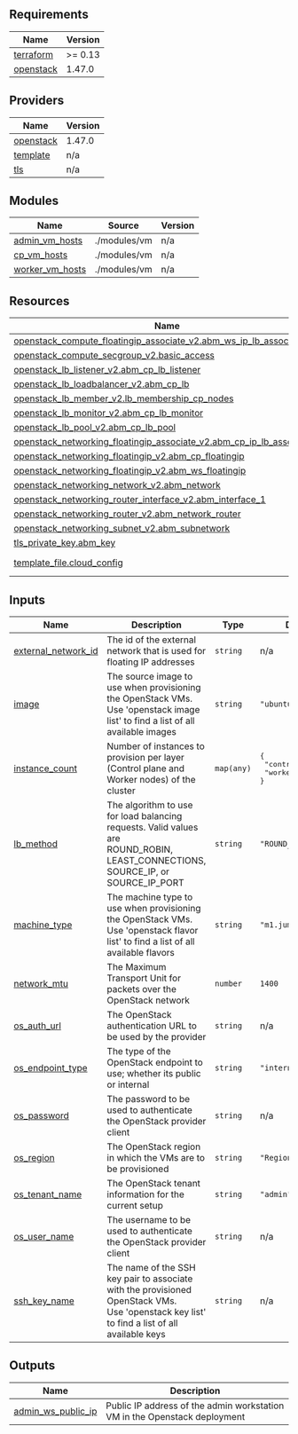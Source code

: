 <!-- BEGIN_TF_DOCS -->
## Requirements

| Name | Version |
|------|---------|
| <a name="requirement_terraform"></a> [terraform](#requirement\_terraform) | >= 0.13 |
| <a name="requirement_openstack"></a> [openstack](#requirement\_openstack) | 1.47.0 |

## Providers

| Name | Version |
|------|---------|
| <a name="provider_openstack"></a> [openstack](#provider\_openstack) | 1.47.0 |
| <a name="provider_template"></a> [template](#provider\_template) | n/a |
| <a name="provider_tls"></a> [tls](#provider\_tls) | n/a |

## Modules

| Name | Source | Version |
|------|--------|---------|
| <a name="module_admin_vm_hosts"></a> [admin\_vm\_hosts](#module\_admin\_vm\_hosts) | ./modules/vm | n/a |
| <a name="module_cp_vm_hosts"></a> [cp\_vm\_hosts](#module\_cp\_vm\_hosts) | ./modules/vm | n/a |
| <a name="module_worker_vm_hosts"></a> [worker\_vm\_hosts](#module\_worker\_vm\_hosts) | ./modules/vm | n/a |

## Resources

| Name | Type |
|------|------|
| [openstack_compute_floatingip_associate_v2.abm_ws_ip_lb_association](https://registry.terraform.io/providers/terraform-provider-openstack/openstack/1.47.0/docs/resources/compute_floatingip_associate_v2) | resource |
| [openstack_compute_secgroup_v2.basic_access](https://registry.terraform.io/providers/terraform-provider-openstack/openstack/1.47.0/docs/resources/compute_secgroup_v2) | resource |
| [openstack_lb_listener_v2.abm_cp_lb_listener](https://registry.terraform.io/providers/terraform-provider-openstack/openstack/1.47.0/docs/resources/lb_listener_v2) | resource |
| [openstack_lb_loadbalancer_v2.abm_cp_lb](https://registry.terraform.io/providers/terraform-provider-openstack/openstack/1.47.0/docs/resources/lb_loadbalancer_v2) | resource |
| [openstack_lb_member_v2.lb_membership_cp_nodes](https://registry.terraform.io/providers/terraform-provider-openstack/openstack/1.47.0/docs/resources/lb_member_v2) | resource |
| [openstack_lb_monitor_v2.abm_cp_lb_monitor](https://registry.terraform.io/providers/terraform-provider-openstack/openstack/1.47.0/docs/resources/lb_monitor_v2) | resource |
| [openstack_lb_pool_v2.abm_cp_lb_pool](https://registry.terraform.io/providers/terraform-provider-openstack/openstack/1.47.0/docs/resources/lb_pool_v2) | resource |
| [openstack_networking_floatingip_associate_v2.abm_cp_ip_lb_association](https://registry.terraform.io/providers/terraform-provider-openstack/openstack/1.47.0/docs/resources/networking_floatingip_associate_v2) | resource |
| [openstack_networking_floatingip_v2.abm_cp_floatingip](https://registry.terraform.io/providers/terraform-provider-openstack/openstack/1.47.0/docs/resources/networking_floatingip_v2) | resource |
| [openstack_networking_floatingip_v2.abm_ws_floatingip](https://registry.terraform.io/providers/terraform-provider-openstack/openstack/1.47.0/docs/resources/networking_floatingip_v2) | resource |
| [openstack_networking_network_v2.abm_network](https://registry.terraform.io/providers/terraform-provider-openstack/openstack/1.47.0/docs/resources/networking_network_v2) | resource |
| [openstack_networking_router_interface_v2.abm_interface_1](https://registry.terraform.io/providers/terraform-provider-openstack/openstack/1.47.0/docs/resources/networking_router_interface_v2) | resource |
| [openstack_networking_router_v2.abm_network_router](https://registry.terraform.io/providers/terraform-provider-openstack/openstack/1.47.0/docs/resources/networking_router_v2) | resource |
| [openstack_networking_subnet_v2.abm_subnetwork](https://registry.terraform.io/providers/terraform-provider-openstack/openstack/1.47.0/docs/resources/networking_subnet_v2) | resource |
| [tls_private_key.abm_key](https://registry.terraform.io/providers/hashicorp/tls/latest/docs/resources/private_key) | resource |
| [template_file.cloud_config](https://registry.terraform.io/providers/hashicorp/template/latest/docs/data-sources/file) | data source |

## Inputs

| Name | Description | Type | Default | Required |
|------|-------------|------|---------|:--------:|
| <a name="input_external_network_id"></a> [external\_network\_id](#input\_external\_network\_id) | The id of the external network that is used for floating IP addresses | `string` | n/a | yes |
| <a name="input_image"></a> [image](#input\_image) | The source image to use when provisioning the OpenStack VMs.<br>    Use 'openstack image list' to find a list of all available images | `string` | `"ubuntu-2004"` | no |
| <a name="input_instance_count"></a> [instance\_count](#input\_instance\_count) | Number of instances to provision per layer (Control plane and Worker nodes) of the cluster | `map(any)` | <pre>{<br>  "controlplane": 1,<br>  "worker": 1<br>}</pre> | no |
| <a name="input_lb_method"></a> [lb\_method](#input\_lb\_method) | The algorithm to use for load balancing requests. Valid values are<br>    ROUND\_ROBIN, LEAST\_CONNECTIONS, SOURCE\_IP, or SOURCE\_IP\_PORT | `string` | `"ROUND_ROBIN"` | no |
| <a name="input_machine_type"></a> [machine\_type](#input\_machine\_type) | The machine type to use when provisioning the OpenStack VMs.<br>    Use 'openstack flavor list' to find a list of all available flavors | `string` | `"m1.jumbo"` | no |
| <a name="input_network_mtu"></a> [network\_mtu](#input\_network\_mtu) | The Maximum Transport Unit for packets over the OpenStack network | `number` | `1400` | no |
| <a name="input_os_auth_url"></a> [os\_auth\_url](#input\_os\_auth\_url) | The OpenStack authentication URL to be used by the provider | `string` | n/a | yes |
| <a name="input_os_endpoint_type"></a> [os\_endpoint\_type](#input\_os\_endpoint\_type) | The type of the OpenStack endpoint to use; whether its public or internal | `string` | `"internalURL"` | no |
| <a name="input_os_password"></a> [os\_password](#input\_os\_password) | The password to be used to authenticate the OpenStack provider client | `string` | n/a | yes |
| <a name="input_os_region"></a> [os\_region](#input\_os\_region) | The OpenStack region in which the VMs are to be provisioned | `string` | `"RegionOne"` | no |
| <a name="input_os_tenant_name"></a> [os\_tenant\_name](#input\_os\_tenant\_name) | The OpenStack tenant information for the current setup | `string` | `"admin"` | no |
| <a name="input_os_user_name"></a> [os\_user\_name](#input\_os\_user\_name) | The username to be used to authenticate the OpenStack provider client | `string` | n/a | yes |
| <a name="input_ssh_key_name"></a> [ssh\_key\_name](#input\_ssh\_key\_name) | The name of the SSH key pair to associate with the provisioned OpenStack VMs.<br>    Use 'openstack key list' to find a list of all available keys | `string` | n/a | yes |

## Outputs

| Name | Description |
|------|-------------|
| <a name="output_admin_ws_public_ip"></a> [admin\_ws\_public\_ip](#output\_admin\_ws\_public\_ip) | Public IP address of the admin workstation VM in the Openstack deployment |
<!-- END_TF_DOCS -->